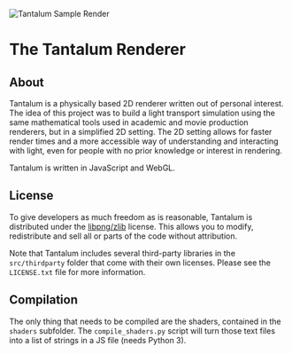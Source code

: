 <!-- ![Tantalum Sample Render](https://raw.githubusercontent.com/tunabrain/tantalum/master/Header.jpg "Tantalum Sample Render") -->
<!-- ![Tantalum Sample Render](https://raw.githubusercontent.com/ChenZhu-Xie/tantalum_xcz/master/img/cover.jpg "『钽渲染』样例") -->
![Tantalum Sample Render](https://gitee.com/ChenZhu-Xie/tantalum_xcz/raw/master/img/cover.jpg "『钽渲染』样例")

# The Tantalum Renderer #

## About ##

Tantalum is a physically based 2D renderer written out of personal interest. The idea of this project was to build a light transport simulation using the same mathematical tools used in academic and movie production renderers, but in a simplified 2D setting. The 2D setting allows for faster render times and a more accessible way of understanding and interacting with light, even for people with no prior knowledge or interest in rendering.

Tantalum is written in JavaScript and WebGL.

## License ##

To give developers as much freedom as is reasonable, Tantalum is distributed under the [libpng/zlib](http://opensource.org/licenses/Zlib) license. This allows you to modify, redistribute and sell all or parts of the code without attribution.

Note that Tantalum includes several third-party libraries in the `src/thirdparty` folder that come with their own licenses. Please see the `LICENSE.txt` file for more information.

## Compilation ##

The only thing that needs to be compiled are the shaders, contained in the `shaders` subfolder. The `compile_shaders.py` script will turn those text files into a list of strings in a JS file (needs Python 3).
